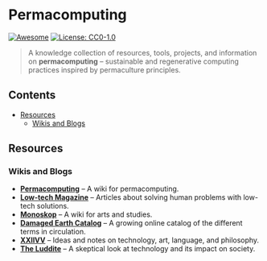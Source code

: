 # Permacomputing 
[![Awesome](https://awesome.re/badge.svg)](https://awesome.re)
[![License: CC0-1.0](https://img.shields.io/badge/License-CC0_1.0-lightgrey.svg)](http://creativecommons.org/publicdomain/zero/1.0/)

> A knowledge collection of resources, tools, projects, and information on **permacomputing** – sustainable and regenerative computing practices inspired by permaculture principles.

## Contents

- [Resources](#resources)
  - [Wikis and Blogs](#wikis-and-blogs)

## Resources

### Wikis and Blogs
  - **[Permacomputing](https://permacomputing.net)** – A wiki for permacomputing.
  - **[Low-tech Magazine](https://www.lowtechmagazine.com/)** – Articles about solving human problems with low-tech solutions.
  - **[Monoskop](https://monoskop.org/)** – A wiki for arts and studies.
  - **[Damaged Earth Catalog](https://damaged.bleu255.com/)** – A growing online catalog of the different terms in circulation.
  - **[XXIIVV](https://wiki.xxiivv.com/site/home.html)** – Ideas and notes on technology, art, language, and philosophy.
  - **[The Luddite](https://theluddite.org/)** – A skeptical look at technology and its impact on society.
